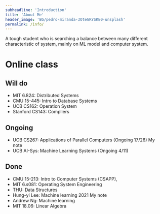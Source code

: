 ```yaml
---
subheadline: 'Introduction'
title: 'About Me'
header_image: 'BG/pedro-miranda-3OteGRYSKE0-unsplash'
permalink: /info/
---
```

A tough student who is searching a balance between many different characteristic of system, mainly on ML model and computer system.

<!--more-->
# Online class
## Will do
- MIT 6.824: Distributed Systems
- CMU 15-445: Intro to Database Systems
- UCB CS162: Operation System
- Stanford CS143: Compliers

## Ongoing
- UCB CS267: Applications of Parallel Computers (Ongoing 17/26) My note
- UCB AI-Sys: Machine Learning Systems (Ongoing 4/11)

## Done
- CMU 15-213: Intro to Computer Systems (CSAPP),
- MIT 6.s081: Operating System Engineering
- THU: Data Structures
- Hung-yi Lee: Machine learning 2021 My note
- Andrew Ng: Machine learning
- MIT 18.06: Linear Algebra

